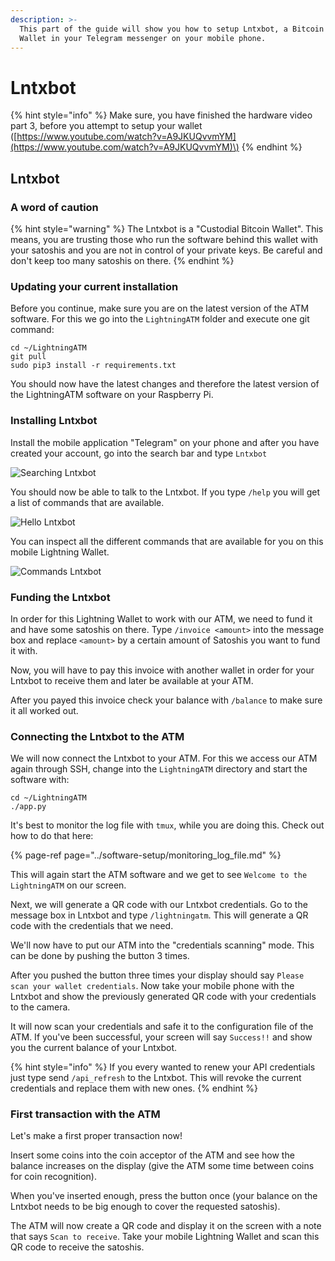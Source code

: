 ```yaml
---
description: >-
  This part of the guide will show you how to setup Lntxbot, a Bitcoin Lightning
  Wallet in your Telegram messenger on your mobile phone.
---
```


# Lntxbot

{% hint style="info" %}
Make sure, you have finished the hardware video part 3, before you attempt to setup your wallet \([https://www.youtube.com/watch?v=A9JKUQvvmYM](https://www.youtube.com/watch?v=A9JKUQvvmYM)\)
{% endhint %}

## Lntxbot

### A word of caution

{% hint style="warning" %}
The Lntxbot is a "Custodial Bitcoin Wallet". This means, you are trusting those who run the software behind this wallet with your satoshis and you are not in control of your private keys. Be careful and don't keep too many satoshis on there.
{% endhint %}

### Updating your current installation

Before you continue, make sure you are on the latest version of the ATM software. For this we go into the `LightningATM` folder and execute one git command:

```text
cd ~/LightningATM
git pull
sudo pip3 install -r requirements.txt
```

You should now have the latest changes and therefore the latest version of the LightningATM software on your Raspberry Pi.

### Installing Lntxbot

Install the mobile application "Telegram" on your phone and after you have created your account, go into the search bar and type `Lntxbot`

![Searching Lntxbot](../../.gitbook/assets/searching_lntxbot.jpg)

You should now be able to talk to the Lntxbot. If you type `/help` you will get a list of commands that are available.

![Hello Lntxbot](../../.gitbook/assets/hello_lntxbot.jpg)

You can inspect all the different commands that are available for you on this mobile Lightning Wallet.

![Commands Lntxbot](../../.gitbook/assets/commands_lntxbot.jpg)

### Funding the Lntxbot

In order for this Lightning Wallet to work with our ATM, we need to fund it and have some satoshis on there. Type `/invoice <amount>` into the message box and replace `<amount>` by a certain amount of Satoshis you want to fund it with.

Now, you will have to pay this invoice with another wallet in order for your Lntxbot to receive them and later be available at your ATM.

After you payed this invoice check your balance with `/balance` to make sure it all worked out.

### Connecting the Lntxbot to the ATM

We will now connect the Lntxbot to your ATM. For this we access our ATM again through SSH, change into the `LightningATM` directory and start the software with:

```text
cd ~/LightningATM
./app.py
```

It's best to monitor the log file with `tmux`, while you are doing this. Check out how to do that here:

{% page-ref page="../software-setup/monitoring\_log\_file.md" %}

This will again start the ATM software and we get to see `Welcome to the LightningATM` on our screen.

Next, we will generate a QR code with our Lntxbot credentials. Go to the message box in Lntxbot and type `/lightningatm`. This will generate a QR code with the credentials that we need.

We'll now have to put our ATM into the "credentials scanning" mode. This can be done by pushing the button 3 times.

After you pushed the button three times your display should say `Please scan your wallet credentials`. Now take your mobile phone with the Lntxbot and show the previously generated QR code with your credentials to the camera.

It will now scan your credentials and safe it to the configuration file of the ATM. If you've been successful, your screen will say `Success!!` and show you the current balance of your Lntxbot.

{% hint style="info" %}
If you every wanted to renew your API credentials just type send `/api_refresh` to the Lntxbot. This will revoke the current credentials and replace them with new ones.
{% endhint %}

### First transaction with the ATM

Let's make a first proper transaction now!

Insert some coins into the coin acceptor of the ATM and see how the balance increases on the display \(give the ATM some time between coins for coin recognition\).

When you've inserted enough, press the button once \(your balance on the Lntxbot needs to be big enough to cover the requested satoshis\).

The ATM will now create a QR code and display it on the screen with a note that says `Scan to receive`. Take your mobile Lightning Wallet and scan this QR code to receive the satoshis.

